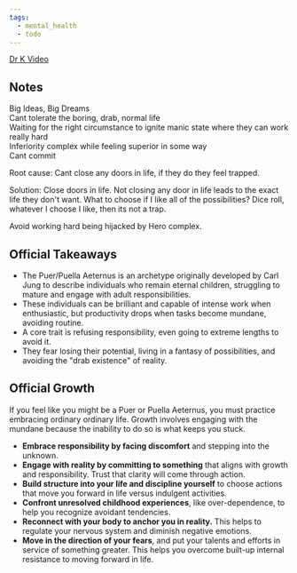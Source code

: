 ```yaml
---
tags:
  - mental_health
  - todo
---
```


[Dr K Video](https://www.youtube.com/live/bMa9dAYdTE0?si=s1M13wzqaQQUJG-3)  

## Notes
Big Ideas, Big Dreams  
Cant tolerate the boring, drab, normal life  
Waiting for the right circumstance to ignite manic state where they can work really hard  
Inferiority complex while feeling superior in some way  
Cant commit  

Root cause: Cant close any doors in life, if they do they feel trapped.

Solution: Close doors in life. Not closing any door in life leads to the exact life they don't want.
What to choose if I like all of the possibilities? Dice roll, whatever I choose I like, then its not a trap.

Avoid working hard being hijacked by Hero complex.

## Official Takeaways
- The Puer/Puella Aeternus is an archetype originally developed by Carl Jung to describe individuals who remain eternal children, struggling to mature and engage with adult responsibilities.
- These individuals can be brilliant and capable of intense work when enthusiastic, but productivity drops when tasks become mundane, avoiding routine.
- A core trait is refusing responsibility, even going to extreme lengths to avoid it.
- They fear losing their potential, living in a fantasy of possibilities, and avoiding the "drab existence" of reality.

## Official Growth
If you feel like you might be a Puer or Puella Aeternus, you must practice embracing ordinary ordinary life. Growth involves engaging with the mundane because the inability to do so is what keeps you stuck.

- **Embrace responsibility by facing discomfort** and stepping into the unknown.
- **Engage with reality by committing to something** that aligns with growth and responsibility. Trust that clarity will come through action.
- **Build structure into your life and discipline yourself** to choose actions that move you forward in life versus indulgent activities.
- **Confront unresolved childhood experiences**, like over-dependence, to help you recognize avoidant tendencies.
- **Reconnect with your body to anchor you in reality.** This helps to regulate your nervous system and diminish negative emotions.
- **Move in the direction of your fears**, and put your talents and efforts in service of something greater. This helps you overcome built-up internal resistance to moving forward in life.


